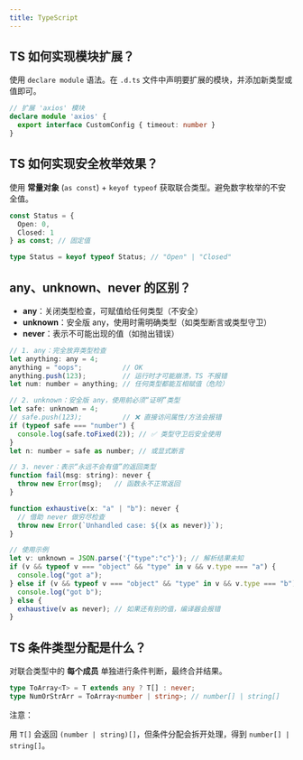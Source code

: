 ```yaml
---
title: TypeScript
---
```


## TS 如何实现模块扩展？

使用 `declare module` 语法。在 `.d.ts` 文件中声明要扩展的模块，并添加新类型或值即可。

```typescript
// 扩展 'axios' 模块
declare module 'axios' {
  export interface CustomConfig { timeout: number }
}
```

## TS 如何实现安全枚举效果？

使用 **常量对象** (`as const`) + `keyof typeof` 获取联合类型。避免数字枚举的不安全值。

```typescript
const Status = {
  Open: 0,
  Closed: 1
} as const; // 固定值

type Status = keyof typeof Status; // "Open" | "Closed"
```

## any、unknown、never 的区别？

- **any**：关闭类型检查，可赋值给任何类型（不安全）
- **unknown**：安全版 any，使用时需明确类型（如类型断言或类型守卫）
- **never**：表示不可能出现的值（如抛出错误）

```js
// 1. any：完全放弃类型检查
let anything: any = 4;
anything = "oops";          // OK
anything.push(123);         // 运行时才可能崩溃，TS 不报错
let num: number = anything; // 任何类型都能互相赋值（危险）

// 2. unknown：安全版 any，使用前必须“证明”类型
let safe: unknown = 4;
// safe.push(123);          // ❌ 直接访问属性/方法会报错
if (typeof safe === "number") {
  console.log(safe.toFixed(2)); // ✅ 类型守卫后安全使用
}
let n: number = safe as number; // 或显式断言

// 3. never：表示“永远不会有值”的返回类型
function fail(msg: string): never {
  throw new Error(msg);   // 函数永不正常返回
}

function exhaustive(x: "a" | "b"): never {
  // 借助 never 做穷尽检查
  throw new Error(`Unhandled case: ${(x as never)}`);
}

// 使用示例
let v: unknown = JSON.parse('{"type":"c"}'); // 解析结果未知
if (v && typeof v === "object" && "type" in v && v.type === "a") {
  console.log("got a");
} else if (v && typeof v === "object" && "type" in v && v.type === "b") {
  console.log("got b");
} else {
  exhaustive(v as never); // 如果还有别的值，编译器会报错
}
```

## TS 条件类型分配是什么？

对联合类型中的 **每个成员** 单独进行条件判断，最终合并结果。

```typescript
type ToArray<T> = T extends any ? T[] : never;
type NumOrStrArr = ToArray<number | string>; // number[] | string[]
```
注意：

用 `T[]` 会返回 `(number | string)[]`，但条件分配会拆开处理，得到 `number[] | string[]`。
